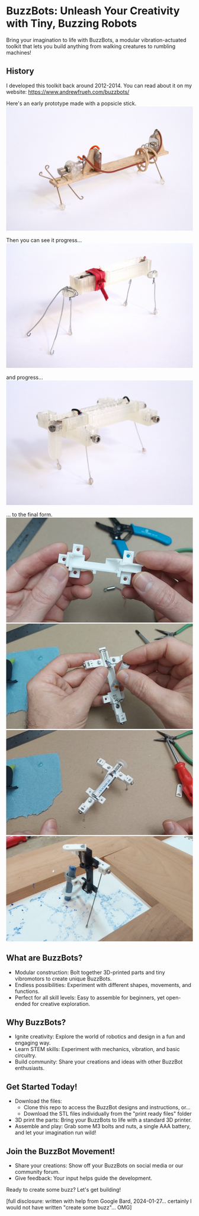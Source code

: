 # BuzzBots: Unleash Your Creativity with Tiny, Buzzing Robots

Bring your imagination to life with BuzzBots, a modular vibration-actuated toolkit that lets you build anything from walking creatures to rumbling machines!

## History

I developed this toolkit back around 2012-2014. You can read about it on my website:
https://www.andrewfrueh.com/buzzbots/ 

Here's an early prototype made with a popsicle stick.
![BuzzBot prototype](images/2013-03-04_0001_edit.jpg)

Then you can see it progress...
![BuzzBot prototype](images/2013-03-04_0002_edit.jpg)

and progress...
![BuzzBot prototype](images/2013-03-04_0004_edit.jpg)

... to the final form.
![BuzzBot current](images/2024-01-22,%20buzzbots,%20img%204.jpg)
![BuzzBot current](images/2024-01-22,%20buzzbots,%20img%201.jpg)
![BuzzBot current](images/2024-01-22,%20buzzbots,%20img%203.jpg)
![BuzzBot current](images/20240121_093831.jpg)


## What are BuzzBots?

- Modular construction: Bolt together 3D-printed parts and tiny vibromotors to create unique BuzzBots.
- Endless possibilities: Experiment with different shapes, movements, and functions.
- Perfect for all skill levels: Easy to assemble for beginners, yet open-ended for creative exploration.

## Why BuzzBots?

- Ignite creativity: Explore the world of robotics and design in a fun and engaging way.
- Learn STEM skills: Experiment with mechanics, vibration, and basic circuitry.
- Build community: Share your creations and ideas with other BuzzBot enthusiasts.

## Get Started Today!

- Download the files: 
    - Clone this repo to access the BuzzBot designs and instructions, or...
    - Download the STL files individually from the "print ready files" folder
- 3D print the parts: Bring your BuzzBots to life with a standard 3D printer.
- Assemble and play: Grab some M3 bolts and nuts, a single AAA battery, and let your imagination run wild!

## Join the BuzzBot Movement!

- Share your creations: Show off your BuzzBots on social media or our community forum.
- Give feedback: Your input helps guide the development.

Ready to create some buzz? Let's get building!

[full disclosure: written with help from Google Bard, 2024-01-27... certainly I would not have written "create some buzz"... OMG]